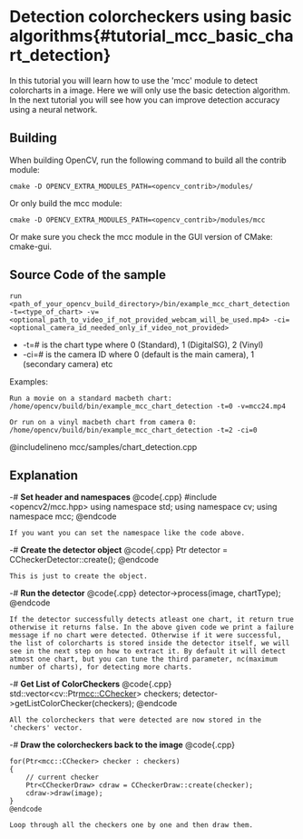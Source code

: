 Detection colorcheckers using basic algorithms{#tutorial_mcc_basic_chart_detection}
===========================

In this tutorial you will learn how to use the 'mcc' module to detect colorcharts in a image.
Here we will only use the basic detection algorithm. In the next tutorial you will see how you
can improve detection accuracy using a neural network.

Building
----

When building OpenCV, run the following command to build all the contrib module:

```make
cmake -D OPENCV_EXTRA_MODULES_PATH=<opencv_contrib>/modules/
```

Or only build the mcc module:

```make
cmake -D OPENCV_EXTRA_MODULES_PATH=<opencv_contrib>/modules/mcc
```

Or make sure you check the mcc module in the GUI version of CMake: cmake-gui.

Source Code of the sample
-----------

```
run
<path_of_your_opencv_build_directory>/bin/example_mcc_chart_detection -t=<type_of_chart> -v=<optional_path_to_video_if_not_provided_webcam_will_be_used.mp4> -ci=<optional_camera_id_needed_only_if_video_not_provided>
```

* -t=#  is the chart type where 0 (Standard), 1 (DigitalSG), 2 (Vinyl)
* -ci=#  is the camera ID where 0 (default is the main camera), 1 (secondary camera) etc

Examples:

```
Run a movie on a standard macbeth chart:
/home/opencv/build/bin/example_mcc_chart_detection -t=0 -v=mcc24.mp4

Or run on a vinyl macbeth chart from camera 0:
/home/opencv/build/bin/example_mcc_chart_detection -t=2 -ci=0
```

@includelineno mcc/samples/chart_detection.cpp

Explanation
-----------

-#  **Set header and namespaces**
    @code{.cpp}
    #include <opencv2/mcc.hpp>
    using namespace std;
    using namespace cv;
    using namespace mcc;
    @endcode

    If you want you can set the namespace like the code above.
-#  **Create the detector object**
    @code{.cpp}
    Ptr<CCheckerDetector> detector = CCheckerDetector::create();
    @endcode

    This is just to create the object.
-#  **Run the detector**
    @code{.cpp}
    detector->process(image, chartType);
    @endcode

    If the detector successfully detects atleast one chart, it return true otherwise it returns false. In the above given code we print a failure message if no chart were detected. Otherwise if it were successful, the list of colorcharts is stored inside the detector itself, we will see in the next step on how to extract it. By default it will detect atmost one chart, but you can tune the third parameter, nc(maximum number of charts), for detecting more charts.
-#  **Get List of ColorCheckers**
    @code{.cpp}
    std::vector<cv::Ptr<mcc::CChecker>> checkers;
    detector->getListColorChecker(checkers);
    @endcode

    All the colorcheckers that were detected are now stored in the 'checkers' vector.

-#  **Draw the colorcheckers back to the image**
    @code{.cpp}

    for(Ptr<mcc::CChecker> checker : checkers)
    {
        // current checker
        Ptr<CCheckerDraw> cdraw = CCheckerDraw::create(checker);
        cdraw->draw(image);
    }
    @endcode

    Loop through all the checkers one by one and then draw them.
